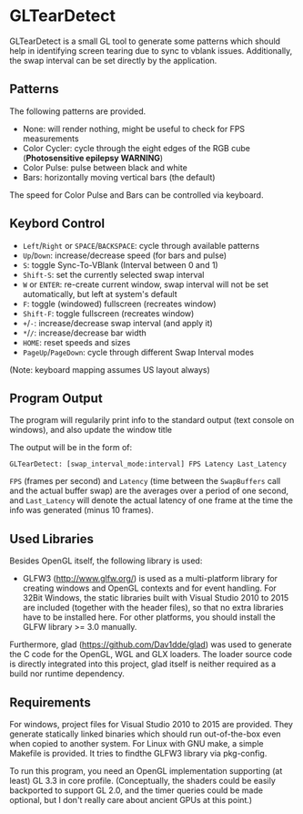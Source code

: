 # GLTearDetect

GLTearDetect is a small GL tool to generate some patterns which should help in
identifying screen tearing due to sync to vblank issues. Additionally, the
swap interval can be set directly by the application.

## Patterns

The following patterns are provided.

* None: will render nothing, might be useful to check for FPS measurements
* Color Cycler: cycle through the eight edges of the RGB cube (**Photosensitive epilepsy WARNING**)
* Color Pulse: pulse between black and white
* Bars: horizontally moving vertical bars (the default)

The speed for Color Pulse and Bars can be controlled via keyboard.

## Keybord Control

* `Left`/`Right` or `SPACE`/`BACKSPACE`: cycle through available patterns
* `Up`/`Down`: increase/decrease speed (for bars and pulse)
* `S`: toggle Sync-To-VBlank (Interval between 0 and 1)
* `Shift-S`: set the currently selected swap interval
* `W` or `ENTER`: re-create current window, swap interval will not be set
  automatically, but left at system's default
* `F`: toggle (windowed) fullscreen (recreates window)
* `Shift-F`: toggle fullscreen (recreates window)
* `+`/`-`: increase/decrease swap interval (and apply it)
* `*`/`/`: increase/decrease bar width
* `HOME`: reset speeds and sizes
* `PageUp`/`PageDown`: cycle through different Swap Interval modes

(Note: keyboard mapping assumes US layout always)

## Program Output

The program will regularily print info to the standard output
(text console on windows), and also update the window title

The output will be in the form of:

    GLTearDetect: [swap_interval_mode:interval] FPS Latency Last_Latency

`FPS` (frames per second) and `Latency` (time between the `SwapBuffers` call and
the actual buffer swap) are the averages over a period of one second, and
`Last_Latency` will denote the actual latency of one frame at the time the info
was generated (minus 10 frames).
    
## Used Libraries

Besides OpenGL itself, the following library is used:
* GLFW3 (http://www.glfw.org/) is used as a multi-platform library for creating
  windows and OpenGL contexts and for event handling.  For 32Bit Windows, the
static libraries built with Visual Studio 2010 to 2015 are included (together
with the header files), so that no extra libraries have to be installed here.
For other platforms, you should install the GLFW library >= 3.0 manually.

Furthermore, glad (https://github.com/Dav1dde/glad) was used to generate the C code for the OpenGL,
WGL and GLX loaders. The loader source code is directly integrated into this project, glad itself is
neither required as a build nor runtime dependency.

## Requirements

For windows, project files for Visual Studio 2010 to 2015 are provided. They generate statically linked
binaries which should run out-of-the-box even when copied to another system. For Linux with GNU make,
a simple Makefile is provided. It tries to findthe GLFW3 library via pkg-config.

To run this program, you need an OpenGL implementation supporting (at least) GL 3.3 
in core profile. (Conceptually, the shaders could be easily backported to support GL
2.0, and the timer queries could be made optional, but I don't really care
about ancient GPUs at this point.)

